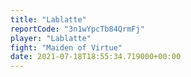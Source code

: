 ```yaml
---
title: "Lablatte"
reportCode: "3n1wYpcTb84QrmFj"
player: "Lablatte"
fight: "Maiden of Virtue"
date: 2021-07-18T18:55:34.719000+00:00
---
```

